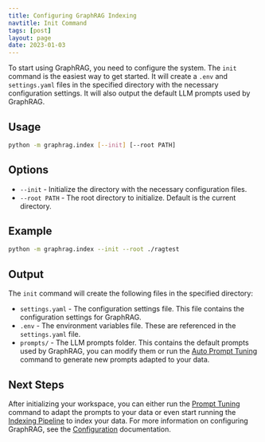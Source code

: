 ```yaml
---
title: Configuring GraphRAG Indexing
navtitle: Init Command
tags: [post]
layout: page
date: 2023-01-03
---
```


To start using GraphRAG, you need to configure the system. The `init` command is the easiest way to get started. It will create a `.env` and `settings.yaml` files in the specified directory with the necessary configuration settings. It will also output the default LLM prompts used by GraphRAG.

## Usage

```sh
python -m graphrag.index [--init] [--root PATH]
```

## Options

- `--init` - Initialize the directory with the necessary configuration files.
- `--root PATH` - The root directory to initialize. Default is the current directory.

## Example

```sh
python -m graphrag.index --init --root ./ragtest
```

## Output

The `init` command will create the following files in the specified directory:

- `settings.yaml` - The configuration settings file. This file contains the configuration settings for GraphRAG.
- `.env` - The environment variables file. These are referenced in the `settings.yaml` file.
- `prompts/` - The LLM prompts folder. This contains the default prompts used by GraphRAG, you can modify them or run the [Auto Prompt Tuning](/posts/prompt_tuning/auto_prompt_tuning) command to generate new prompts adapted to your data.

## Next Steps

After initializing your workspace, you can either run the [Prompt Tuning](/posts/prompt_tuning/auto_prompt_tuning) command to adapt the prompts to your data or even start running the [Indexing Pipeline](/posts/index/overview) to index your data. For more information on configuring GraphRAG, see the [Configuration](/posts/config/overview) documentation.

